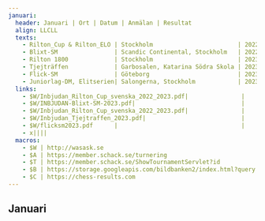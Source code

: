 ```yaml
---
januari:
  header: Januari | Ort | Datum | Anmälan | Resultat
  align: LLCLL
  texts:
    - Rilton_Cup & Rilton_ELO | Stockholm                        | 2022-12-27 == 2023-01-05 | Anmäl dig här                     | Anmälda
    - Blixt-SM                | Scandic Continental, Stockholm   | 2022-12-27 == 2023-01-01 | Anmäl_dig här                     | Anmälda
    - Rilton 1800             | Stockholm                        | 2023-01-02 == 2023-01-05 | Anmäl dig här                     | Anmälda
    - Tjejträffen             | Garbosalen, Katarina Södra Skola | 2023-01-07               | Anmäl dig här                     |
    - Flick-SM                | Göteborg                         | 2023-01-27 == 2023-01-29 | Anmäl dig här                     | Anmälda
    - Juniorlag-DM, Elitserien| Salongerna, Stockholm            | 2023-01-28 == 2023-01-29 |                                   |
  links:
    - $W/Inbjudan_Rilton_Cup_svenska_2022_2023.pdf|               |                          |$C/Anmeldung.aspx?lan=6&tnr=661619| $C/tnr661619.aspx?lan=6
    - $W/INBJUDAN-Blixt-SM-2023.pdf|                              |                          |$A/3336/anmalan                   | $T=10838
    - $W/Inbjudan_Rilton_Cup_svenska_2022_2023.pdf|               |                          |$C/Anmeldung.aspx?lan=6&tnr=661619| $C/tnr661621.aspx?lan=6&art=0&turdet=YES
    - $W/Inbjudan_Tjejtraffen_2023.pdf|                           |                          |$A/3378/anmalan                   | 
    - $W/flicksm2023.pdf      |                                   |                          |$A/3388/anmalan                   | $T=10912
    - x||||
  macros:
    - $W | http://wasask.se
    - $A | https://member.schack.se/turnering
    - $T | https://member.schack.se/ShowTournamentServlet?id
    - $B | https://storage.googleapis.com/bildbanken2/index.html?query
    - $C | https://chess-results.com
---
```


## Januari

<script>
  import TABLE from "$lib/TABLE.svelte"
</script>

<TABLE data={januari}></TABLE>

<!-- Februari|Ort|Datum|Anmälan|Resultat
:-|:-|:-|:-|-
Elite Hotels Open - GP|Växjö|2023-02-10<br>2023-02-12|[Anmäl dig här]({A}/3070/anmalan)|[Anmälda]({T}10378)
Juniorlag-DM, Superettan|Salongerna, Stockholm|**2023-02-18<br>2023-02-19**||
Skol-NM|?|2023-02-16<br>2023-02-19||
Trojanska Hästens Vår-JGP|Vallatorpsskolan, Täby|**2023-02-25**||
Sportlovsturneringen|Salongerna, Stockholm|**2023-02-27**||

Mars|Ort|Datum|Anmälan|Resultat
:-|:-|:-|:-|-
Stockholmsmästerskapet|Salongerna, Stockholm|Startar 2023-03-06||
Elitseriesammandrag rond 7-9|Södertälje|2023-03-10<br>2023-03-12|| 
Tyresö JGG|Kumla skola, Tyresö|**2023-03-18**||
Snabbschack-SM,knattar och miniorer|?|**2023-03-25**||
Compo Cup|Salongerna, Stockholm|2023-03-31<br>2023-04-02||

April|Ort|Datum|Anmälan|Resultat
:-|:-|:-|:-|-
Påskturneringen - GP|Norrköping|2023-04-07<br>2023-04-10|[Anmäl dig här]({A}/3071/anmalan)|[Anmälda]({T}10380)
Påsklovsturneringen|Salongerna, Stockholm|**2023-04-14**||
Kadettallsvenskans kval|?|**2023-04-22<br>2023-04-23**||
Wasa JGP|Salongerna, Stockholm (?)|**2023-04-29<br>2023-04-30**||

Maj|Ort|Datum|Anmälan|Resultat
:-|:-|:-|:-|-
TePe-Sigeman & Co Chess Tournament|Elite Plaza Hotel, Malmö|2023-05-04<br>2023-05-10||
Stockholmsmästerskapet i blixt|Salongerna, Stockholm|2023-05-06||
Skollags-SM|?|2023-05-06<br>2023-05-07||
JDM i snabbschack|Salongerna, Stockholm|**2023-05-13<br>2023-05-14**||
Deltalift Open - GP|Tylösand|2023-05-18<br>2023-05-20|[Anmäl dig här]({A}/3072/anmalan)|[Anmälda]({T}10382)
Stockholm Elo Challenge|Salongerna, Stockholm|2023-05-17<br>2023-05-21||


Klicka på tävlingens namn för att se Inbjudan. -->
